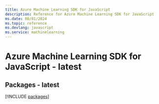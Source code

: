 ```yaml
---
title: Azure Machine Learning SDK for JavaScript
description: Reference for Azure Machine Learning SDK for JavaScript
ms.date: 08/01/2024
ms.topic: reference
ms.devlang: javascript
ms.service: machinelearning
---
```

# Azure Machine Learning SDK for JavaScript - latest
## Packages - latest
[!INCLUDE [packages](machine-learning-index.md)]